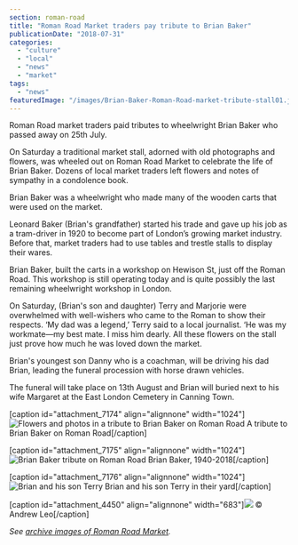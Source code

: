 ```yaml
---
section: roman-road
title: "Roman Road Market traders pay tribute to Brian Baker"
publicationDate: "2018-07-31"
categories: 
  - "culture"
  - "local"
  - "news"
  - "market"
tags: 
  - "news"
featuredImage: "/images/Brian-Baker-Roman-Road-market-tribute-stall01.jpg"
---
```


Roman Road market traders paid tributes to wheelwright Brian Baker who passed away on 25th July.

On Saturday a traditional market stall, adorned with old photographs and flowers, was wheeled out on Roman Road Market to celebrate the life of Brian Baker. Dozens of local market traders left flowers and notes of sympathy in a condolence book.

Brian Baker was a wheelwright who made many of the wooden carts that were used on the market.

Leonard Baker (Brian's grandfather) started his trade and gave up his job as a tram-driver in 1920 to become part of London’s growing market industry. Before that, market traders had to use tables and trestle stalls to display their wares.

Brian Baker, built the carts in a workshop on Hewison St, just off the Roman Road. This workshop is still operating today and is quite possibly the last remaining wheelwright workshop in London.

On Saturday, (Brian's son and daughter) Terry and Marjorie were overwhelmed with well-wishers who came to the Roman to show their respects. ‘My dad was a legend,’ Terry said to a local journalist. ‘He was my workmate—my best mate. I miss him dearly. All these flowers on the stall just prove how much he was loved down the market.

Brian's youngest son Danny who is a coachman, will be driving his dad Brian, leading the funeral procession with horse drawn vehicles.

The funeral will take place on 13th August and Brian will buried next to his wife Margaret at the East London Cemetery in Canning Town.

\[caption id="attachment\_7174" align="alignnone" width="1024"\]![Flowers and photos in a tribute to Brian Baker on Roman Road ](/images/Brian-Baker-Roman-Road-market-tribute-stall07-1024x683.jpg) A tribute to Brian Baker on Roman Road\[/caption\]

\[caption id="attachment\_7175" align="alignnone" width="1024"\]![Brian Baker tribute on Roman Road ](/images/Brian-Baker-Roman-Road-market-tribute-stall08-1024x683.jpg) Brian Baker, 1940-2018\[/caption\]

\[caption id="attachment\_7176" align="alignnone" width="1024"\]![Brian and his son Terry ](/images/Brian-Baker-Roman-Road-market-tribute-stall11-1024x683.jpg) Brian and his son Terry in their yard\[/caption\]

\[caption id="attachment\_4450" align="alignnone" width="683"\]![](/images/Roman-Road-street-photography-postcode-project-andrew-leo-34-683x1024.jpg) © Andrew Leo\[/caption\]

_See [archive images of Roman Road Market](https://romanroadlondon.com/market-archive-old-images-60s/)._
